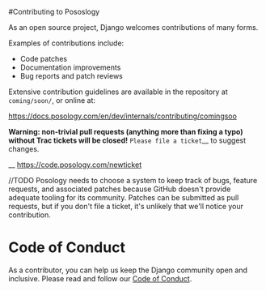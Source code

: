 #Contributing to Pososlogy

As an open source project, Django welcomes contributions of many forms.

Examples of contributions include:

* Code patches
* Documentation improvements
* Bug reports and patch reviews

Extensive contribution guidelines are available in the repository at
``coming/soon/``, or online at:

https://docs.posology.com/en/dev/internals/contributing/comingsoo

**Warning: non-trivial pull requests (anything more than fixing a typo) without
Trac tickets will be closed!** `Please file a ticket`__ to suggest changes.

__ https://code.posology.com/newticket

//TODO Posology needs to choose a system to keep track of bugs, feature requests, and associated
patches because GitHub doesn't provide adequate tooling for its community.
Patches can be submitted as pull requests, but if you don't file a ticket,
it's unlikely that we'll notice your contribution.

Code of Conduct
===============

As a contributor, you can help us keep the Django community open and inclusive.
Please read and follow our [Code of Conduct](https://github.com/posogoly/core/blob/master/CODE_OF_CONDUCT).
